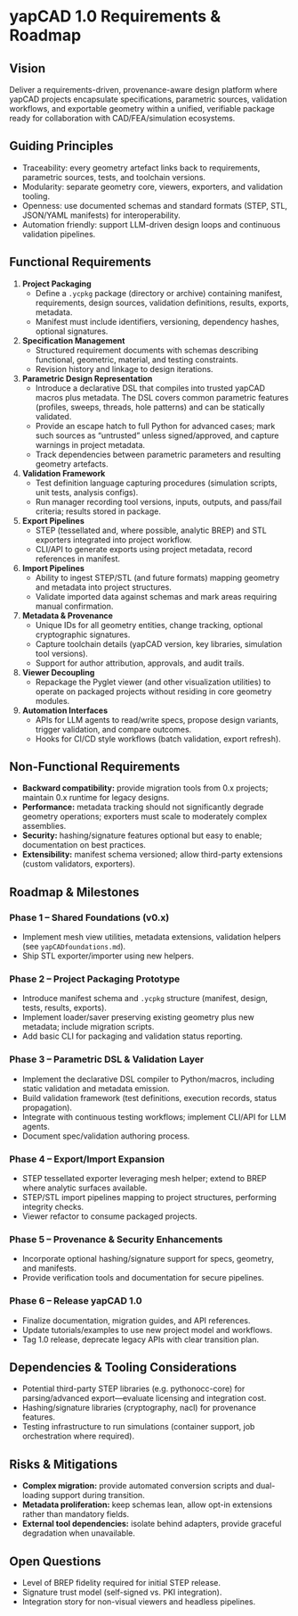 # yapCAD 1.0 Requirements & Roadmap

## Vision
Deliver a requirements-driven, provenance-aware design platform where yapCAD projects encapsulate specifications, parametric sources, validation workflows, and exportable geometry within a unified, verifiable package ready for collaboration with CAD/FEA/simulation ecosystems.

## Guiding Principles
- Traceability: every geometry artefact links back to requirements, parametric sources, tests, and toolchain versions.
- Modularity: separate geometry core, viewers, exporters, and validation tooling.
- Openness: use documented schemas and standard formats (STEP, STL, JSON/YAML manifests) for interoperability.
- Automation friendly: support LLM-driven design loops and continuous validation pipelines.

## Functional Requirements
1. **Project Packaging**
   - Define a `.ycpkg` package (directory or archive) containing manifest, requirements, design sources, validation definitions, results, exports, metadata.
   - Manifest must include identifiers, versioning, dependency hashes, optional signatures.
2. **Specification Management**
   - Structured requirement documents with schemas describing functional, geometric, material, and testing constraints.
   - Revision history and linkage to design iterations.
3. **Parametric Design Representation**
   - Introduce a declarative DSL that compiles into trusted yapCAD macros plus metadata. The DSL covers common parametric features (profiles, sweeps, threads, hole patterns) and can be statically validated.
   - Provide an escape hatch to full Python for advanced cases; mark such sources as “untrusted” unless signed/approved, and capture warnings in project metadata.
   - Track dependencies between parametric parameters and resulting geometry artefacts.
4. **Validation Framework**
   - Test definition language capturing procedures (simulation scripts, unit tests, analysis configs).
   - Run manager recording tool versions, inputs, outputs, and pass/fail criteria; results stored in package.
5. **Export Pipelines**
   - STEP (tessellated and, where possible, analytic BREP) and STL exporters integrated into project workflow.
   - CLI/API to generate exports using project metadata, record references in manifest.
6. **Import Pipelines**
   - Ability to ingest STEP/STL (and future formats) mapping geometry and metadata into project structures.
   - Validate imported data against schemas and mark areas requiring manual confirmation.
7. **Metadata & Provenance**
   - Unique IDs for all geometry entities, change tracking, optional cryptographic signatures.
   - Capture toolchain details (yapCAD version, key libraries, simulation tool versions).
   - Support for author attribution, approvals, and audit trails.
8. **Viewer Decoupling**
   - Repackage the Pyglet viewer (and other visualization utilities) to operate on packaged projects without residing in core geometry modules.
9. **Automation Interfaces**
   - APIs for LLM agents to read/write specs, propose design variants, trigger validation, and compare outcomes.
   - Hooks for CI/CD style workflows (batch validation, export refresh).

## Non-Functional Requirements
- **Backward compatibility:** provide migration tools from 0.x projects; maintain 0.x runtime for legacy designs.
- **Performance:** metadata tracking should not significantly degrade geometry operations; exporters must scale to moderately complex assemblies.
- **Security:** hashing/signature features optional but easy to enable; documentation on best practices.
- **Extensibility:** manifest schema versioned; allow third-party extensions (custom validators, exporters).

## Roadmap & Milestones

### Phase 1 – Shared Foundations (v0.x)
- Implement mesh view utilities, metadata extensions, validation helpers (see `yapCADfoundations.md`).
- Ship STL exporter/importer using new helpers.

### Phase 2 – Project Packaging Prototype
- Introduce manifest schema and `.ycpkg` structure (manifest, design, tests, results, exports).
- Implement loader/saver preserving existing geometry plus new metadata; include migration scripts.
- Add basic CLI for packaging and validation status reporting.

### Phase 3 – Parametric DSL & Validation Layer
- Implement the declarative DSL compiler to Python/macros, including static validation and metadata emission.
- Build validation framework (test definitions, execution records, status propagation).
- Integrate with continuous testing workflows; implement CLI/API for LLM agents.
- Document spec/validation authoring process.

### Phase 4 – Export/Import Expansion
- STEP tessellated exporter leveraging mesh helper; extend to BREP where analytic surfaces available.
- STEP/STL import pipelines mapping to project structures, performing integrity checks.
- Viewer refactor to consume packaged projects.

### Phase 5 – Provenance & Security Enhancements
- Incorporate optional hashing/signature support for specs, geometry, and manifests.
- Provide verification tools and documentation for secure pipelines.

### Phase 6 – Release yapCAD 1.0
- Finalize documentation, migration guides, and API references.
- Update tutorials/examples to use new project model and workflows.
- Tag 1.0 release, deprecate legacy APIs with clear transition plan.

## Dependencies & Tooling Considerations
- Potential third-party STEP libraries (e.g. pythonocc-core) for parsing/advanced export—evaluate licensing and integration cost.
- Hashing/signature libraries (cryptography, nacl) for provenance features.
- Testing infrastructure to run simulations (container support, job orchestration where required).

## Risks & Mitigations
- **Complex migration:** provide automated conversion scripts and dual-loading support during transition.
- **Metadata proliferation:** keep schemas lean, allow opt-in extensions rather than mandatory fields.
- **External tool dependencies:** isolate behind adapters, provide graceful degradation when unavailable.

## Open Questions
- Level of BREP fidelity required for initial STEP release.
- Signature trust model (self-signed vs. PKI integration).
- Integration story for non-visual viewers and headless pipelines.
